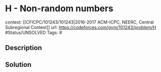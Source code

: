 # H - Non-random numbers

contest: [[CFICPC/101243/101243|2016-2017 ACM-ICPC, NEERC, Central Subregional Contest]]
url: https://codeforces.com/gym/101243/problem/H
#Status/UNSOLVED
Tags: #

## Description

## Solution

